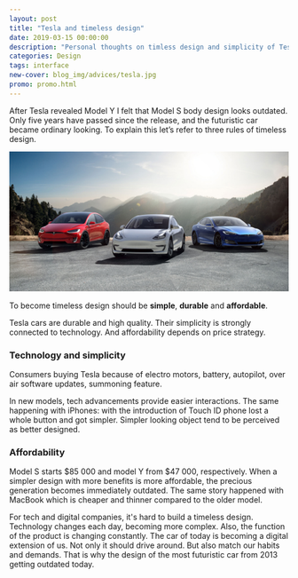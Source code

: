 ```yaml
---
layout: post
title: "Tesla and timeless design"
date: 2019-03-15 00:00:00
description: "Personal thoughts on timless design and simplicity of Tesla model Y and 3" 
categories: Design
tags: interface
new-cover: blog_img/advices/tesla.jpg
promo: promo.html
---
```


After Tesla revealed Model Y I felt that Model S body design looks outdated. Only five years have passed since the release, and the futuristic car became ordinary looking. To explain this let’s refer to three rules of timeless design.

<span class="p900">![Tesla timless design](/blog_img/advices/tesla.jpg)</span>

To become timeless design should be **simple**, **durable** and **affordable**. 

Tesla cars are durable and high quality. Their simplicity is strongly connected to technology. And affordability depends on price strategy. 

### Technology and simplicity

Consumers buying Tesla because of electro motors, battery, autopilot, over air software updates, summoning feature. 

In new models, tech advancements provide easier interactions. The same happening with iPhones: with the introduction of Touch ID phone lost a whole button and got simpler. Simpler looking object tend to be perceived as better designed.

### Affordability

Model S starts $85 000 and model Y from $47 000, respectively. When a simpler design with more benefits is more affordable, the precious generation becomes immediately outdated. The same story happened with MacBook which is cheaper and thinner compared to the older model.

For tech and digital companies, it's hard to build a timeless design. Technology changes each day, becoming more complex. Also, the function of the product is changing constantly. The car of today is becoming a digital extension of us. Not only it should drive around. But also match our habits and demands. That is why the design of the most futuristic car from 2013 getting outdated today.
